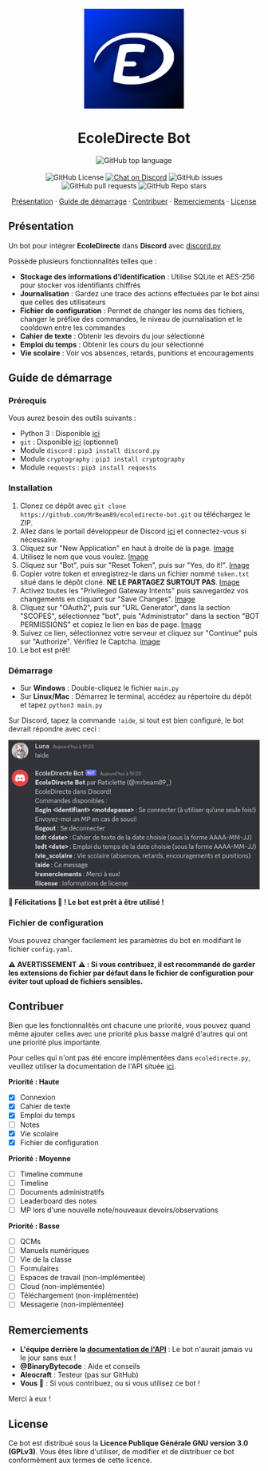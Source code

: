 <p align="center">
    <img src="docs/bot_icon.png" alt="Logo d'EcoleDirecte Bot" width=200 height=200/>
</p>
<h1 align="center">EcoleDirecte Bot</h1>

<p align="center">
    <img alt="GitHub top language" src="https://img.shields.io/github/languages/top/MrBeam89/ecoledirecte-bot?style=for-the-badge&logo=python">
    <br />
    <br />
    <img alt="GitHub License" src="https://img.shields.io/github/license/MrBeam89/ecoledirecte-bot">
    <a href="https://discord.gg/NcV2wqu57s"><img alt="Chat on Discord" src="https://img.shields.io/discord/1154770504616517734?style=flat" /></a>
    <img alt="GitHub issues" src="https://img.shields.io/github/issues/MrBeam89/ecoledirecte-bot">
    <img alt="GitHub pull requests" src="https://img.shields.io/github/issues-pr/MrBeam89/ecoledirecte-bot">
    <img alt="GitHub Repo stars" src="https://img.shields.io/github/stars/MrBeam89/ecoledirecte-bot?style=flat">
</p>
<p align="center">
    <a href="#presentation">Présentation</a>
    ·
    <a href="#guide_demarrage">Guide de démarrage</a>
    ·
    <a href="#contribuer">Contribuer</a>
    ·
    <a href="#remerciements">Remerciements</a>
    ·
    <a href="#license">License</a>
</p>
<h2 id="presentation">Présentation</h2>

Un bot pour intégrer **EcoleDirecte** dans **Discord** avec [discord.py](https://github.com/Rapptz/discord.py)

Possède plusieurs fonctionnalités telles que :

- **Stockage des informations d'identification** : Utilise SQLite et AES-256 pour stocker vos identifiants chiffrés
- **Journalisation** : Gardez une trace des actions effectuées par le bot ainsi que celles des utilisateurs
- **Fichier de configuration** : Permet de changer les noms des fichiers, changer le préfixe des commandes, le niveau de journalisation et le cooldown entre les commandes
- **Cahier de texte** : Obtenir les devoirs du jour sélectionné
- **Emploi du temps** : Obtenir les cours du jour sélectionné
- **Vie scolaire** : Voir vos absences, retards, punitions et encouragements

<h2 id="guide_demarrage">Guide de démarrage</h2>

### Prérequis

Vous aurez besoin des outils suivants :

- Python 3 : Disponible [ici](https://www.python.org/)
- `git` : Disponible [ici](https://git-scm.com/downloads) (optionnel)
- Module `discord` : `pip3 install discord.py`
- Module `cryptography` : `pip3 install cryptography`
- Module `requests` : `pip3 install requests`

### Installation

1. Clonez ce dépôt avec `git clone https://github.com/MrBeam89/ecoledirecte-bot.git` ou téléchargez le ZIP.
2. Allez dans le portail développeur de Discord [ici](https://discord.com/developers/applications) et connectez-vous si nécessaire.
3. Cliquez sur "New Application" en haut à droite de la page. [Image](docs/etape_3.png)
4. Utilisez le nom que vous voulez. [Image](docs/etape_4.png)
5. Cliquez sur "Bot", puis sur "Reset Token", puis sur "Yes, do it!". [Image](docs/etape_5.png)
6. Copier votre token et enregistrez-le dans un fichier nommé `token.txt` situé dans le dépôt cloné. **NE LE PARTAGEZ SURTOUT PAS**. [Image](docs/etape_6.png)
7. Activez toutes les "Privileged Gateway Intents" puis sauvegardez vos changements en cliquant sur "Save Changes". [Image](docs/etape_7.png)
8. Cliquez sur "OAuth2", puis sur "URL Generator", dans la section "SCOPES", sélectionnez "bot", puis "Administrator" dans la section "BOT PERMISSIONS" et copiez le lien en bas de page. [Image](docs/etape_8.png)
9. Suivez ce lien, sélectionnez votre serveur et cliquez sur "Continue" puis sur "Authorize". Vérifiez le Captcha. [Image](docs/etape_9.png)
10. Le bot est prêt!

### Démarrage

- Sur **Windows** : Double-cliquez le fichier `main.py`
- Sur **Linux/Mac** : Démarrez le terminal, accédez au répertoire du dépôt et tapez `python3 main.py`

Sur Discord, tapez la commande `!aide`, si tout est bien configuré, le bot devrait répondre avec ceci :

![Commande !aide utilisée](docs/aide.png)

**:tada: Félicitations :tada: ! Le bot est prêt à être utilisé !**

### Fichier de configuration

Vous pouvez changer facilement les paramètres du bot en modifiant le fichier `config.yaml`.

**⚠️ AVERTISSEMENT ⚠️ : Si vous contribuez, il est recommandé de garder les extensions de fichier par défaut dans le fichier de configuration pour éviter tout upload de fichiers sensibles.**

<h2 id="contribuer">Contribuer</h2>

Bien que les fonctionnalités ont chacune une priorité, vous pouvez quand même ajouter celles avec une priorité plus basse malgré d'autres qui ont une priorité plus importante.

Pour celles qui n'ont pas été encore implémentées dans `ecoledirecte.py`, veuillez utiliser la documentation de l'API située [ici](https://github.com/EduWireApps/ecoledirecte-api-docs). 

**Priorité : Haute**

- [X] Connexion
- [X] Cahier de texte
- [X] Emploi du temps
- [ ] Notes
- [X] Vie scolaire
- [X] Fichier de configuration

**Priorité : Moyenne**

- [ ] Timeline commune
- [ ] Timeline
- [ ] Documents administratifs
- [ ] Leaderboard des notes
- [ ] MP lors d'une nouvelle note/nouveaux devoirs/observations

**Priorité : Basse**

- [ ] QCMs
- [ ] Manuels numériques
- [ ] Vie de la classe
- [ ] Formulaires
- [ ] Espaces de travail (non-implémentée)
- [ ] Cloud (non-implémentée)
- [ ] Téléchargement (non-implémentée)
- [ ] Messagerie (non-implémentée)

<h2 id="remerciements">Remerciements</h2>

- **L'équipe derrière la [documentation de l'API](https://github.com/EduWireApps/ecoledirecte-api-docs)** : Le bot n'aurait jamais vu le jour sans eux !
- **@BinaryBytecode** : Aide et conseils
- **Aleocraft** : Testeur (pas sur GitHub)
- **Vous 🫵** : Si vous contribuez, ou si vous utilisez ce bot !

Merci à eux !

<h2 id="license">License</h2>

Ce bot est distribué sous la **Licence Publique Générale GNU version 3.0 (GPLv3)**. Vous êtes libre d'utiliser, de modifier et de distribuer ce bot conformément aux termes de cette licence.

